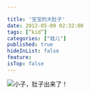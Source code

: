 ```yaml
---

title: '宝宝的大肚子'
date: 2012-05-09 02:32:00
tags: [“kid”]
categories: ["娃儿"]
published: true
hideInList: false
feature: 
isTop: false
---
```



![小子，肚子出来了！](https://toshaojin.files.wordpress.com/2012/05/tumblr_m3r8hvavjo1r311ono1_640.jpg)